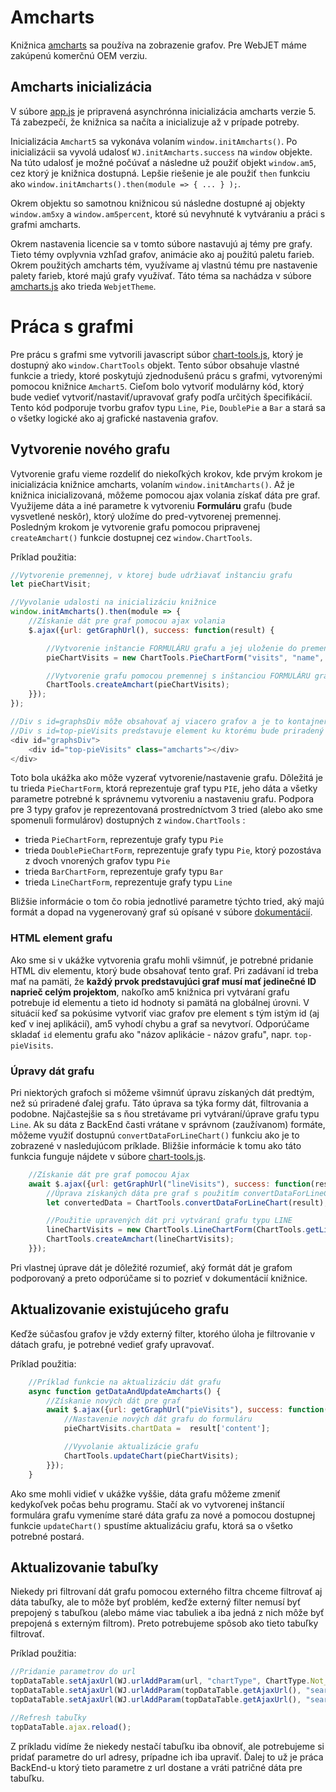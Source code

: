 # Amcharts

Knižnica [amcharts](http://amcharts.com) sa používa na zobrazenie grafov. Pre WebJET máme zakúpenú komerčnú OEM verziu.

## Amcharts inicializácia

V súbore [app.js](../../../../../../src/main/webapp/admin/v9/src/js/app.js) je pripravená asynchrónna inicializácia amcharts verzie 5. Tá zabezpečí, že knižnica sa načíta a inicializuje až v prípade potreby.

Inicializácia `Amchart5` sa vykonáva volaním ```window.initAmcharts()```. Po inicializácii sa vyvolá udalosť ```WJ.initAmcharts.success``` na ```window``` objekte. Na túto udalosť je možné počúvať a následne už použiť objekt ```window.am5```, cez ktorý je knižnica dostupná. Lepšie riešenie je ale použiť ```then``` funkciu ako ```window.initAmcharts().then(module => { ... } );```.

Okrem objektu so samotnou knižnicou sú následne dostupné aj objekty ```window.am5xy``` a ```window.am5percent```, ktoré sú nevyhnuté k vytváraniu a práci s grafmi amcharts.

Okrem nastavenia licencie sa v tomto súbore nastavujú aj témy pre grafy. Tieto témy ovplyvnia vzhľad grafov, animácie ako aj použitú paletu farieb. Okrem použitých amcharts tém, využívame aj vlastnú tému pre nastavenie palety farieb, ktoré majú grafy využívať. Táto téma sa nachádza v súbore [amcharts.js](../../../../../../src/main/webapp/admin/v9/src/js/libs/chart/amcharts.js) ako trieda `WebjetTheme`.

# Práca s grafmi

Pre prácu s grafmi sme vytvorili javascript súbor [chart-tools.js](../../../../../../src/main/webapp/admin/v9/src/js/libs/chart/chart-tools.js), ktorý je dostupný ako ```window.ChartTools``` objekt. Tento súbor obsahuje vlastné funkcie a triedy, ktoré poskytujú zjednodušenú prácu s grafmi, vytvorenými pomocou knižnice ```Amchart5```. Cieľom bolo vytvoriť modulárny kód, ktorý bude vedieť vytvoriť/nastaviť/upravovať grafy podľa určitých špecifikácií. Tento kód podporuje tvorbu grafov typu ```Line```, ```Pie```, ```DoublePie``` a ```Bar``` a stará sa o všetky logické ako aj grafické nastavenia grafov.

## Vytvorenie nového grafu

Vytvorenie grafu vieme rozdeliť do niekoľkých krokov, kde prvým krokom je inicializácia knižnice amcharts, volaním ```window.initAmcharts()```. Až je knižnica inicializovaná, môžeme pomocou ajax volania získať dáta pre graf. Využijeme dáta a iné parametre k vytvoreniu **Formuláru** grafu (bude vysvetlené neskôr), ktorý uložíme do pred-vytvorenej premennej. Posledným krokom je vytvorenie grafu pomocou pripravenej ```createAmchart()``` funkcie dostupnej cez ```window.ChartTools```.

Príklad použitia:

```javascript
//Vytvorenie premennej, v ktorej bude udržiavať inštanciu grafu
let pieChartVisit;

//Vyvolanie udalosti na inicializáciu knižnice
window.initAmcharts().then(module => {
    //Získanie dát pre graf pomocou ajax volania
    $.ajax({url: getGraphUrl(), success: function(result) {

        //Vytvorenie inštancie FORMULÁRU grafu a jej uloženie do premennej
        pieChartVisits = new ChartTools.PieChartForm("visits", "name", '[[#{stat.top.pieChart}]]', "top-pieVisits", result['content']);

        //Vytvorenie grafu pomocou premennej s inštanciou FORMULÁRU grafu
        ChartTools.createAmchart(pieChartVisits);
    }});
});

//Div s id=graphsDiv môže obsahovať aj viacero grafov a je to kontajner na grafy s určitým nastaveným štýlom
//Div s id=top-pieVisits predstavuje element ku ktorému bude priradený graf
<div id="graphsDiv">
    <div id="top-pieVisits" class="amcharts"></div>
</div>
```

Toto bola ukážka ako môže vyzerať vytvorenie/nastavenie grafu. Dôležitá je tu trieda ```PieChartForm```, ktorá reprezentuje graf typu ```PIE```, jeho dáta a všetky parametre potrebné k správnemu vytvoreniu a nastaveniu grafu. Podpora pre 3 typy grafov je reprezentovaná prostredníctvom 3 tried (alebo ako sme spomenuli formulárov) dostupných z ```window.ChartTools``` :

-   trieda ```PieChartForm```, reprezentuje grafy typu ```Pie```
-   trieda ```DoublePieChartForm```, reprezentuje grafy typu ```Pie```, ktorý pozostáva z dvoch vnorených grafov typu ```Pie```
-   trieda ```BarChartForm```, reprezentuje grafy typu ```Bar```
-   trieda ```LineChartForm```, reprezentuje grafy typu ```Line```


Bližšie informácie o tom čo robia jednotlivé parametre týchto tried, aký majú formát a dopad na vygenerovaný graf sú opísané v súbore [dokumentácií](statjs.md).

### HTML element grafu

Ako sme si v ukážke vytvorenia  grafu mohli všimnúť, je potrebné pridanie HTML div elementu, ktorý bude obsahovať tento graf. Pri zadávaní id treba mať na pamäti, že **každý prvok predstavujúci graf musí mať jedinečné ID naprieč celým projektom**, nakoľko am5 knižnica pri vytváraní grafu potrebuje id elementu a tieto id hodnoty si pamätá na globálnej úrovni. V situácií keď sa pokúsime vytvoriť viac grafov pre element s tým istým id (aj keď v inej aplikácií), am5 vyhodí chybu a graf sa nevytvorí. Odporúčame skladať `id` elementu grafu ako "názov aplikácie - názov grafu", napr. ```top-pieVisits```.

### Úpravy dát grafu

Pri niektorých grafoch si môžeme všimnúť úpravu získaných dát predtým, než sú priradené ďalej grafu. Táto úprava sa týka formy dát, filtrovania a podobne. Najčastejšie sa s ňou stretávame pri vytváraní/úprave grafu typu ```Line```. Ak su dáta z BackEnd časti vrátane v správnom (zaužívanom) formáte, môžeme využiť dostupnú ```convertDataForLineChart()``` funkciu ako je to zobrazené v nasledujúcom príklade. Bližšie informácie k tomu ako táto funkcia funguje nájdete v súbore [chart-tools.js](../../../../../../src/main/webapp/admin/v9/src/js/libs/chart/chart-tools.js).

```javascript
    //Získanie dát pre graf pomocou Ajax
    await $.ajax({url: getGraphUrl("lineVisits"), success: function(result) {
        //Úprava získaných dáta pre graf s použitím convertDataForLineChart() fn
        let convertedData = ChartTools.convertDataForLineChart(result);

        //Použitie upravených dát pri vytváraní grafu typu LINE
        lineChartVisits = new ChartTools.LineChartForm(ChartTools.getLineChartYAxeNameObjs(["visits"], [undefined]), "dayDate", '[[#{stat.top.lineChart}]]', "top-lineVisits", convertedData, ChartTools.DateType.Days);
        ChartTools.createAmchart(lineChartVisits);
    }});
```

Pri vlastnej úprave dát je dôležité rozumieť, aký formát dát je grafom podporovaný a preto odporúčame si to pozrieť v dokumentácií knižnice.

## Aktualizovanie existujúceho grafu

Keďže súčasťou grafov je vždy externý filter, ktorého úloha je filtrovanie v dátach grafu, je potrebné vedieť grafy upravovať.

Príklad použitia:

```javascript
    //Príklad funkcie na aktualizáciu dát grafu
    async function getDataAndUpdateAmcharts() {
        //Získanie nových dát pre graf
        await $.ajax({url: getGraphUrl("pieVisits"), success: function(result) {
            //Nastavenie nových dát grafu do formuláru
            pieChartVisits.chartData =  result['content'];

            //Vyvolanie aktualizácie grafu
            ChartTools.updateChart(pieChartVisits);
        }});
    }
```

Ako sme mohli vidieť v ukážke vyššie, dáta grafu môžeme zmeniť kedykoľvek počas behu programu. Stačí ak vo vytvorenej inštancií formulára grafu vymeníme staré dáta grafu za nové a pomocou dostupnej funkcie ```updateChart()``` spustíme aktualizáciu grafu, ktorá sa o všetko potrebné postará.

## Aktualizovanie tabuľky

Niekedy pri filtrovaní dát grafu pomocou externého filtra chceme filtrovať aj dáta tabuľky, ale to môže byť problém, keďže externý filter nemusí byť prepojený s tabuľkou (alebo máme viac tabuliek a iba jedná z nich môže byť prepojená s externým filtrom). Preto potrebujeme spôsob ako tieto tabuľky filtrovať.

Príklad použitia:

```javascript
//Pridanie parametrov do url
topDataTable.setAjaxUrl(WJ.urlAddParam(url, "chartType", ChartType.Not_Chart));
topDataTable.setAjaxUrl(WJ.urlAddParam(topDataTable.getAjaxUrl(), "searchRootDir", $('#rootDir').val()));
topDataTable.setAjaxUrl(WJ.urlAddParam(topDataTable.getAjaxUrl(), "searchFilterBotsOut", $('#botFilterOut').is(':checked')));

//Refresh tabuľky
topDataTable.ajax.reload();
```

Z príkladu vidíme že niekedy nestačí tabuľku iba obnoviť, ale potrebujeme si pridať parametre do url adresy, prípadne ich iba upraviť. Ďalej to už je práca BackEnd-u ktorý tieto parametre z url dostane a vráti patričné dáta pre tabuľku.
